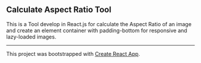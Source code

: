 ## Calculate Aspect Ratio Tool

This is a Tool develop in React.js for calculate the Aspect Ratio of an image and create an element container with padding-bottom for responsive and lazy-loaded images.

---

This project was bootstrapped with [Create React App](https://github.com/facebook/create-react-app).
